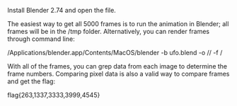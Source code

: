 Install Blender 2.74 and open the file.

The easiest way to get all 5000 frames is to run the animation in Blender; all frames will be in the /tmp folder.
Alternatively, you can render frames through command line:

/Applications/blender.app/Contents/MacOS/blender -b ufo.blend -o // -f /<frame number/>

With all of the frames, you can grep data from each image to determine the frame numbers.
Comparing pixel data is also a valid way to compare frames and get the flag:

flag{263,1337,3333,3999,4545}
